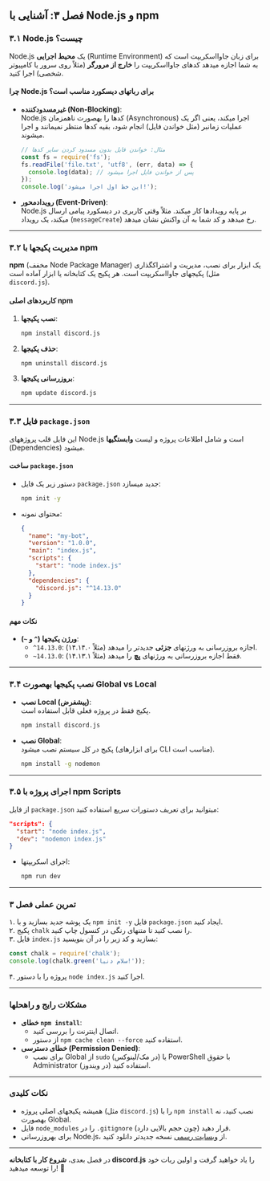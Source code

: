 **فصل ۳: آشنایی با Node.js و npm**  
---

### **۳.۱ Node.js چیست؟**  
Node.js یک **محیط اجرایی** (Runtime Environment) برای زبان جاوااسکریپت است که به شما اجازه میدهد کدهای جاوااسکریپت را **خارج از مرورگر** (مثلاً روی سرور یا کامپیوتر شخصی) اجرا کنید.  

#### **چرا Node.js برای رباتهای دیسکورد مناسب است؟**  
- **غیرمسدودکننده (Non-Blocking)**:  
  Node.js کدها را بهصورت ناهمزمان (Asynchronous) اجرا میکند، یعنی اگر یک عملیات زمانبر (مثل خواندن فایل) انجام شود، بقیه کدها منتظر نمیمانند و اجرا میشوند.  
  ```javascript
  // مثال: خواندن فایل بدون مسدود کردن سایر کدها
  const fs = require('fs');
  fs.readFile('file.txt', 'utf8', (err, data) => {
    console.log(data); // پس از خواندن فایل اجرا میشود
  });
  console.log('این خط اول اجرا میشود!');
  ```
  
- **رویدادمحور (Event-Driven)**:  
  Node.js بر پایه رویدادها کار میکند. مثلاً وقتی کاربری در دیسکورد پیامی ارسال میکند، یک رویداد (`messageCreate`) رخ میدهد و کد شما به آن واکنش نشان میدهد.  

---

### **۳.۲ مدیریت پکیجها با npm**  
**npm** (مخفف Node Package Manager) یک ابزار برای نصب، مدیریت و اشتراکگذاری پکیجهای جاوااسکریپت است. هر پکیج یک کتابخانه یا ابزار آماده است (مثل `discord.js`).  

#### **کاربردهای اصلی npm**  
1. **نصب پکیجها**:  
   ```bash
   npm install discord.js
   ```
2. **حذف پکیجها**:  
   ```bash
   npm uninstall discord.js
   ```
3. **بروزرسانی پکیجها**:  
   ```bash
   npm update discord.js
   ```

---

### **۳.۳ فایل `package.json`**  
این فایل قلب پروژههای Node.js است و شامل اطلاعات پروژه و لیست **وابستگیها** (Dependencies) میشود.  

#### **ساخت `package.json`**  
- دستور زیر یک فایل `package.json` جدید میسازد:  
  ```bash
  npm init -y
  ```
- محتوای نمونه:  
  ```json
  {
    "name": "my-bot",
    "version": "1.0.0",
    "main": "index.js",
    "scripts": {
      "start": "node index.js"
    },
    "dependencies": {
      "discord.js": "^14.13.0"
    }
  }
  ```

#### **نکات مهم**  
- **ورژن پکیجها (`^` و `~`)**:  
  - `^14.13.0`: اجازه بروزرسانی به ورژنهای **جزئی** جدیدتر را میدهد (مثلاً ۱۴.۱۴.۰).  
  - `~14.13.0`: فقط اجازه بروزرسانی به ورژنهای **پچ** را میدهد (مثلاً ۱۴.۱۳.۱).  

---

### **۳.۴ نصب پکیجها بهصورت Global vs Local**  
- **نصب Local (پیشفرض)**:  
  پکیج فقط در پروژه فعلی قابل استفاده است.  
  ```bash
  npm install discord.js
  ```
- **نصب Global**:  
  پکیج در کل سیستم نصب میشود (برای ابزارهای CLI مناسب است).  
  ```bash
  npm install -g nodemon
  ```

---

### **۳.۵ اجرای پروژه با npm Scripts**  
از فایل `package.json` میتوانید برای تعریف دستورات سریع استفاده کنید:  
```json
"scripts": {
  "start": "node index.js",
  "dev": "nodemon index.js"
}
```
- اجرای اسکریپتها:  
  ```bash
  npm run dev
  ```

---

### **تمرین عملی فصل ۳**  
۱. یک پوشه جدید بسازید و با `npm init -y` فایل `package.json` ایجاد کنید.  
۲. پکیج `chalk` را نصب کنید تا متنهای رنگی در کنسول چاپ کنید.  
۳. فایل `index.js` بسازید و کد زیر را در آن بنویسید:  
   ```javascript
   const chalk = require('chalk');
   console.log(chalk.green('سلام دنیا!'));
   ```
۴. پروژه را با دستور `node index.js` اجرا کنید.  

---

### **مشکلات رایج و راهحلها**  
- **خطای `npm install`**:  
  - اتصال اینترنت را بررسی کنید.  
  - از دستور `npm cache clean --force` استفاده کنید.  
- **خطای دسترسی (Permission Denied)**:  
  - برای نصب Global از `sudo` (در مک/لینوکس) یا PowerShell با حقوق Administrator (در ویندوز) استفاده کنید.  

---

### **نکات کلیدی**  
- همیشه پکیجهای اصلی پروژه (مثل `discord.js`) را با `npm install` نصب کنید، نه بهصورت Global.  
- فایل `node_modules` را در `.gitignore` قرار دهید (چون حجم بالایی دارد).  
- برای بهروزرسانی Node.js، از [وبسایت رسمی](https://nodejs.org) نسخه جدیدتر دانلود کنید.  

---

در فصل بعدی، **شروع کار با کتابخانه discord.js** را یاد خواهید گرفت و اولین ربات خود را توسعه میدهید! 🚀